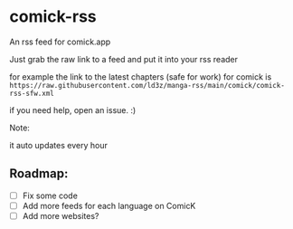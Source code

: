 # comick-rss

An rss feed for comick.app


Just grab the raw link to a feed and put it into your rss reader


for example the link to the latest chapters (safe for work) for comick is `https://raw.githubusercontent.com/ld3z/manga-rss/main/comick/comick-rss-sfw.xml`

if you need help, open an issue. :)

Note:

it auto updates every hour



## Roadmap:

- [ ] Fix some code
- [ ] Add more feeds for each language on ComicK
- [ ] Add more websites?
